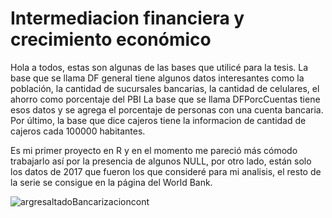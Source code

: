 # Intermediacion financiera y crecimiento económico

Hola a todos, estas son algunas de las bases que utilicé para la tesis.
La base que se llama DF general tiene algunos datos interesantes como la población, la cantidad de sucursales bancarias, la cantidad de celulares, el ahorro como porcentaje del PBI
La base que se llama DFPorcCuentas tiene esos datos y se agrega el porcentaje de personas con una cuenta bancaria.
Por último, la base que dice cajeros tiene la informacion de cantidad de cajeros cada 100000 habitantes.

Es mi primer proyecto en R y en el momento me pareció más cómodo trabajarlo así por la presencia de algunos NULL, por otro lado, están solo los datos de 2017 que fueron los que consideré para mi analisis, el resto de la serie se consigue en la página del World Bank.
 
![argresaltadoBancarizacioncont](https://user-images.githubusercontent.com/65182302/84552171-3fbc9300-ace6-11ea-9883-bebe0ce34f63.png)
